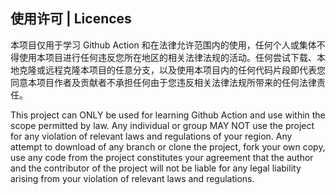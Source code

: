 ## 使用许可 | Licences
本项目仅用于学习 Github Action 和在法律允许范围内的使用，任何个人或集体不得使用本项目进行任何违反您所在地区的相关法律法规的活动。任何尝试下载、本地克隆或远程克隆本项目的任意分支，以及使用本项目内的任何代码片段即代表您同意本项目作者及贡献者不承担任何由于您违反相关法律法规所带来的任何法律责任。

This project can ONLY be used for learning Github Action and use within the scope permitted by law. Any individual or group MAY NOT use the project for any violation of relevant laws and regulations of your region. Any attempt to download of any branch or clone the project, fork your own copy, use any code from the project constitutes your agreement that the author and the contributor of the project will not be liable for any legal liability arising from your violation of relevant laws and regulations.
